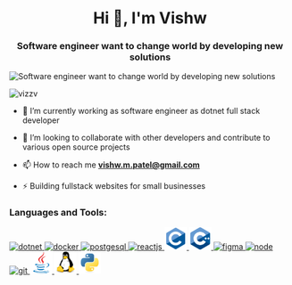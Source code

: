 <h1 align="center">Hi 👋, I'm Vishw</h1>
<h3 align="center">Software engineer want to change world by developing new solutions</h3>

![Software engineer want to change world by developing new solutions](https://github.com/vizzv/vizzv/assets/66671671/0c644f37-51ea-44c3-b4ac-5127a3d2e5bd)

<p align="left"> <img src="https://komarev.com/ghpvc/?username=vizzv&label=Profile%20views&color=0e75b6&style=flat" alt="vizzv" /> </p>


- 🔭 I’m currently working as software engineer as dotnet full stack developer

- 🤝 I’m looking to collaborate with other developers and contribute to various open source projects

- 📫 How to reach me **vishw.m.patel@gmail.com**

- ⚡ Building fullstack websites for small businesses 



<h3 align="left">Languages and Tools:</h3>
<p align="left">
  <a href="https://dotnet.microsoft.com/" target="_blank" rel="noreferrer"> <img src="https://github.com/user-attachments/assets/1891e4be-a47d-45d5-9027-ea990c0b9779" alt="dotnet" width="40" height="40"/> </a><a href="https://www.docker.com/" target="_blank" rel="noreferrer"> <img src="https://github.com/user-attachments/assets/c897a9b9-234b-47fe-aa50-f4c8b6aef35d" style="mix-blend-mode:multiply;" alt="docker" width="40" height="40"/> </a><a href="https://www.postgresql.org/" target="_blank" rel="noreferrer"> <img src="https://github.com/user-attachments/assets/aebdfc60-e03f-4736-aa2f-5f0af25525d3" style="mix-blend-mode:multiply;" alt="postgesql" width="50" height="40"/> </a><a href="https://react.dev/" target="_blank" rel="noreferrer"> <img src="https://github.com/user-attachments/assets/fbf56345-9b31-4efc-8a25-58a5268f013a" alt="reactjs" style="mix-blend-mode:multiply;" width="55" height="40"/> </a><a href="https://www.cprogramming.com/" target="_blank" rel="noreferrer"> <img src="https://raw.githubusercontent.com/devicons/devicon/master/icons/c/c-original.svg" alt="c" width="40" height="40"/> </a> <a href="https://www.w3schools.com/cpp/" target="_blank" rel="noreferrer"> <img src="https://raw.githubusercontent.com/devicons/devicon/master/icons/cplusplus/cplusplus-original.svg" alt="cplusplus" width="40" height="40"/> </a> <a href="https://www.figma.com/" target="_blank" rel="noreferrer"> <img src="https://www.vectorlogo.zone/logos/figma/figma-icon.svg" alt="figma" width="40" height="40"/> </a><a href="https://nodejs.org/" target="_blank" rel="noreferrer"> <img src="https://github.com/user-attachments/assets/a5cc1dfc-7d51-483e-a9c9-299c23d131bf"  alt="node" style="mix-blend-mode:multiply;" width="55" height="40"/> </a><a href="https://git-scm.com/" target="_blank" rel="noreferrer"> <img src="https://github.com/user-attachments/assets/69611c27-6718-4803-aff1-e8b6dbc971c2" alt="git" width="55" height="40"/> </a> <a href="https://www.java.com" target="_blank" rel="noreferrer"> <img src="https://raw.githubusercontent.com/devicons/devicon/master/icons/java/java-original.svg" alt="java" width="40" height="40"/> </a> <a href="https://www.linux.org/" target="_blank" rel="noreferrer"> <img src="https://raw.githubusercontent.com/devicons/devicon/master/icons/linux/linux-original.svg" alt="linux" width="40" height="40"/> </a> <a href="https://www.python.org" target="_blank" rel="noreferrer"> <img src="https://raw.githubusercontent.com/devicons/devicon/master/icons/python/python-original.svg" alt="python" width="40" height="40"/> </a> </p>
